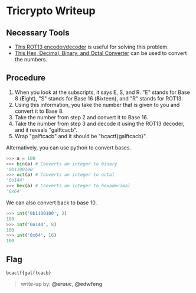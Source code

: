 # Tricrypto Writeup

## Necessary Tools
* [This ROT13 encoder/decoder](https://www.dcode.fr/rot-13-cipher) is useful for solving this problem.
* [This Hex, Decimal, Binary, and Octal Converter](https://www.rapidtables.com/convert/number/hex-dec-bin-converter.html) can be used to convert the numbers.

## Procedure
1. When you look at the subscripts, it says E, S, and R. "E" stands for Base 8 (**E**ight), "S" stands for Base 16 (**S**ixteen), and "R" stands for ROT13.
2. Using this information, you take the number that is given to you and convert it to Base 8.
3. Take the number from step 2 and convert it to Base 16.
4. Take the number from step 3 and decode it using the ROT13 decoder, and it reveals "galftcacb".
5. Wrap "galftcacb" and it should be "bcactf{galftcacb}".

Alternatively, you can use python to convert bases.
```python
>>> a = 100
>>> bin(a) # Converts an integer to binary
'0b1100100'
>>> oct(a) # Converts an integer to octal
'0o144'
>>> hex(a) # Converts an integer to hexadecimal
'0x64'
```
We can also convert back to base 10.
```python
>>> int('0b1100100', 2)
100
>>> int('0o144', 8)
100
>>> int('0x64', 16)
100
```

## Flag
`bcactf{galftcacb}`

> write-up by: **@eruuc**, **@edwfeng**
